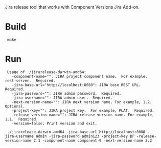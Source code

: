 Jira release tool that works with Component Versions Jira Add-on.

Build
=====

     make

Run
===

     Usage of ./jirarelease-darwin-amd64:
       -component-name="": JIRA project component name.  For example, rest-server.  Required.
       -jira-base-url="http://localhost:8080": JIRA base REST URL.  Required.
       -jira-password="": JIRA admin password.  Required.
       -jira-username="": JIRA admin user.  Required.
       -next-version-name="": JIRA next version name. For example, 1.2.  Optional.
       -project-key="": JIRA project key.  For example, PLAT.  Required.
       -release-version-name="": JIRA release version name. For example, 1.1.  Required.
       -version=false: Print version and exit.

     ./jirarelease-darwin-amd64 -jira-base-url http://localhost:8080 -jira-username admin -jira-password admin123 -project-key BP -release-version-name 2.1 -component-name component-9 -next-version-name 2.2
